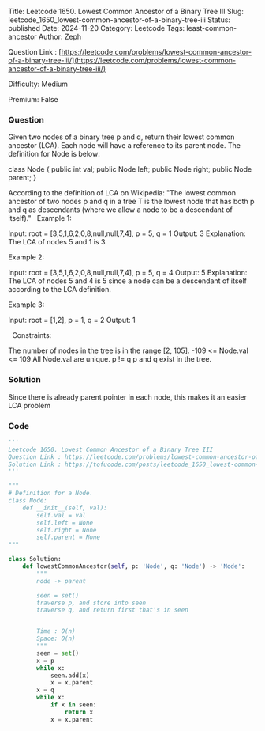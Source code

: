 Title: Leetcode 1650. Lowest Common Ancestor of a Binary Tree III
Slug: leetcode_1650_lowest-common-ancestor-of-a-binary-tree-iii
Status: published
Date: 2024-11-20
Category: Leetcode
Tags: least-common-ancestor
Author: Zeph

Question Link : [https://leetcode.com/problems/lowest-common-ancestor-of-a-binary-tree-iii/](https://leetcode.com/problems/lowest-common-ancestor-of-a-binary-tree-iii/)

Difficulty: Medium

Premium: False

### Question
Given two nodes of a binary tree p and q, return their lowest common ancestor (LCA).
Each node will have a reference to its parent node. The definition for Node is below:

class Node {
    public int val;
    public Node left;
    public Node right;
    public Node parent;
}

According to the definition of LCA on Wikipedia: "The lowest common ancestor of two nodes p and q in a tree T is the lowest node that has both p and q as descendants (where we allow a node to be a descendant of itself)."
 
Example 1:


Input: root = [3,5,1,6,2,0,8,null,null,7,4], p = 5, q = 1
Output: 3
Explanation: The LCA of nodes 5 and 1 is 3.

Example 2:


Input: root = [3,5,1,6,2,0,8,null,null,7,4], p = 5, q = 4
Output: 5
Explanation: The LCA of nodes 5 and 4 is 5 since a node can be a descendant of itself according to the LCA definition.

Example 3:

Input: root = [1,2], p = 1, q = 2
Output: 1

 
Constraints:

The number of nodes in the tree is in the range [2, 105].
-109 <= Node.val <= 109
All Node.val are unique.
p != q
p and q exist in the tree.

### Solution

Since there is already parent pointer in each node, this makes it an easier LCA problem

### Code
```python
'''
Leetcode 1650. Lowest Common Ancestor of a Binary Tree III
Question Link : https://leetcode.com/problems/lowest-common-ancestor-of-a-binary-tree-iii/
Solution Link : https://tofucode.com/posts/leetcode_1650_lowest-common-ancestor-of-a-binary-tree-iii.html
'''

"""
# Definition for a Node.
class Node:
    def __init__(self, val):
        self.val = val
        self.left = None
        self.right = None
        self.parent = None
"""

class Solution:
    def lowestCommonAncestor(self, p: 'Node', q: 'Node') -> 'Node':
        """
        node -> parent

        seen = set()
        traverse p, and store into seen
        traverse q, and return first that's in seen


        Time : O(n)
        Space: O(n)
        """
        seen = set()
        x = p
        while x:
            seen.add(x)
            x = x.parent
        x = q
        while x:
            if x in seen:
                return x
            x = x.parent


```

